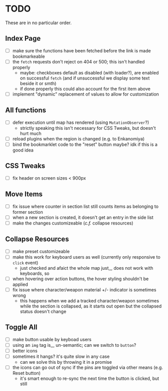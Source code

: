 # TODO
These are in no particular order.

## Index Page
- [ ] make sure the functions have been fetched before the link is made bookmarkeable
- [ ] the `fetch` requests don't reject on 404 or 500; this isn't handled properly
  - maybe: checkboxes default as disabled (with loader?), are enabled on successful `fetch` (and
  if unsuccessful we display some text beside it or smth)
  - if done properly this could also account for the first item above
- [ ] implement "dynamic" replacement of values to allow for customization

## All functions
- [ ] defer execution until map has rendered (using `MutationObserver`?)
  - strictly speaking this isn't necessary for CSS Tweaks, but doesn't hurt much
- [ ] reload plugins when the region is changed (e.g. to Enkanomiya)
- [ ] bind the bookmarklet code to the "reset" button maybe? idk if this is a good idea

## CSS Tweaks
- [ ] fix header on screen sizes < 900px

## Move Items
- [ ] fix issue where counter in section list still counts items as belonging to former section
- [ ] when a new section is created, it doesn't get an entry in the side list
- [ ] make the changes customizeable (_c.f._ collapse resources)

## Collapse Resources
- [ ] make preset customizeable
- [ ] make this work for keyboard users as well (currently only responsive to `click` event)
  - just checked and afaict the whole map just,,, does not work with keyboards, so
- [ ] when hovering over action buttons, the hover styling shouldn't be applied
- [ ] fix issue where character/weapon material +/- indicator is sometimes wrong
  - this happens when we add a tracked character/weapon sometimes while the section is collapsed, as
  it starts out open but the collapsed status doesn't change

## Toggle All
- [ ] make button usable by keyboad users
- [ ] using an `img` tag is,,, un-semantic; can we switch to `button`?
- [ ] better icons
- [ ] sometimes it hangs? it's quite slow in any case
  - can we solve this by throwing it in a promise
- [ ] the icons can go out of sync if the pins are toggled via other means (e.g. Reset button)
  - it's smart enough to re-sync the next time the button is clicked, but still